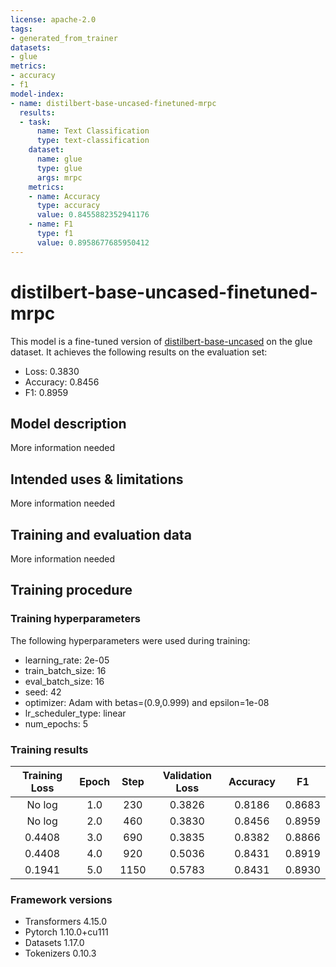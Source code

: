 ```yaml
---
license: apache-2.0
tags:
- generated_from_trainer
datasets:
- glue
metrics:
- accuracy
- f1
model-index:
- name: distilbert-base-uncased-finetuned-mrpc
  results:
  - task:
      name: Text Classification
      type: text-classification
    dataset:
      name: glue
      type: glue
      args: mrpc
    metrics:
    - name: Accuracy
      type: accuracy
      value: 0.8455882352941176
    - name: F1
      type: f1
      value: 0.8958677685950412
---
```


<!-- This model card has been generated automatically according to the information the Trainer had access to. You
should probably proofread and complete it, then remove this comment. -->

# distilbert-base-uncased-finetuned-mrpc

This model is a fine-tuned version of [distilbert-base-uncased](https://huggingface.co/distilbert-base-uncased) on the glue dataset.
It achieves the following results on the evaluation set:
- Loss: 0.3830
- Accuracy: 0.8456
- F1: 0.8959

## Model description

More information needed

## Intended uses & limitations

More information needed

## Training and evaluation data

More information needed

## Training procedure

### Training hyperparameters

The following hyperparameters were used during training:
- learning_rate: 2e-05
- train_batch_size: 16
- eval_batch_size: 16
- seed: 42
- optimizer: Adam with betas=(0.9,0.999) and epsilon=1e-08
- lr_scheduler_type: linear
- num_epochs: 5

### Training results

| Training Loss | Epoch | Step | Validation Loss | Accuracy | F1     |
|:-------------:|:-----:|:----:|:---------------:|:--------:|:------:|
| No log        | 1.0   | 230  | 0.3826          | 0.8186   | 0.8683 |
| No log        | 2.0   | 460  | 0.3830          | 0.8456   | 0.8959 |
| 0.4408        | 3.0   | 690  | 0.3835          | 0.8382   | 0.8866 |
| 0.4408        | 4.0   | 920  | 0.5036          | 0.8431   | 0.8919 |
| 0.1941        | 5.0   | 1150 | 0.5783          | 0.8431   | 0.8930 |


### Framework versions

- Transformers 4.15.0
- Pytorch 1.10.0+cu111
- Datasets 1.17.0
- Tokenizers 0.10.3
